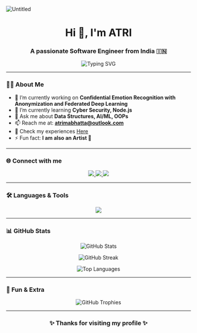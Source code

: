 ![Untitled](https://github.com/atrimabhatta/atrimabhatta/assets/159685040/62a1ebdf-2bda-4d56-911c-029ec25a3b8e)

<h1 align="center">Hi 👋, I'm ATRI</h1>
<h3 align="center">A passionate Software Engineer from India 🇮🇳</h3>

<p align="center">
  <img src="https://readme-typing-svg.herokuapp.com?font=Fira+Code&weight=600&pause=1000&color=0E75B6&width=435&lines=Software+Engineer;Machine+Learning+%7C+AI+Enthusiast;Cyber+Security+Learner;Always+Exploring+New+Tech" alt="Typing SVG" />
</p>

---

### 👨‍💻 About Me  
- 🔭 I’m currently working on **Confidential Emotion Recognition with Anonymization and Federated Deep Learning**  
- 🌱 I’m currently learning **Cyber Security, Node.js**  
- 💬 Ask me about **Data Structures, AI/ML, OOPs**  
- 📫 Reach me at: **atrimabhatta@outlook.com**  
- 📄 Check my experiences [Here](https://drive.google.com/file/d/1kKAoaQ8QxaG9s4seak1CbcdmqRDczMQy/view)  
- ⚡ Fun fact: **I am also an Artist 🎨**  

---

### 🌐 Connect with me  
<p align="center">
  <a href="https://linkedin.com/in/atrima-bhattacharyya-15111a2a9" target="blank">
    <img src="https://img.shields.io/badge/LinkedIn-0e76a8?style=for-the-badge&logo=linkedin&logoColor=white"/>
  </a>
  <a href="https://fb.com/atrima bhattacharyya" target="blank">
    <img src="https://img.shields.io/badge/Facebook-1877F2?style=for-the-badge&logo=facebook&logoColor=white"/>
  </a>
  <a href="https://instagram.com/__a_t_r_i_m_a__" target="blank">
    <img src="https://img.shields.io/badge/Instagram-E4405F?style=for-the-badge&logo=instagram&logoColor=white"/>
  </a>
</p>

---

### 🛠️ Languages & Tools  
<p align="center">
  <img src="https://skillicons.dev/icons?i=python,java,cpp,c,php,html,css,js,nodejs,mysql,mongodb,oracle,firebase,git,heroku,bootstrap,pytorch,photoshop,illustrator" />
</p>

---

### 📊 GitHub Stats  
<p align="center">
  <img src="https://github-readme-stats.vercel.app/api?username=atrimabhatta&show_icons=true&theme=tokyonight" alt="GitHub Stats" />
</p>
<p align="center">
  <img src="https://github-readme-streak-stats.herokuapp.com/?user=atrimabhatta&theme=tokyonight" alt="GitHub Streak" />
</p>

<p align="center">
  <img src="https://github-readme-stats.vercel.app/api/top-langs?username=atrimabhatta&show_icons=true&locale=en&layout=compact&theme=tokyonight" alt="Top Languages" />
</p>

---

### 🚀 Fun & Extra  
<p align="center">
  <img src="https://github-profile-trophy.vercel.app/?username=atrimabhatta&theme=onedark&row=1&column=6" alt="GitHub Trophies" />
</p>

---

<h3 align="center">✨ Thanks for visiting my profile ✨</h3>

